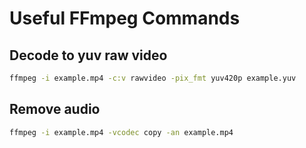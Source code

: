 # Useful FFmpeg Commands

## Decode to yuv raw video
```bash
ffmpeg -i example.mp4 -c:v rawvideo -pix_fmt yuv420p example.yuv
```

## Remove audio 
```bash
ffmpeg -i example.mp4 -vcodec copy -an example.mp4
```
